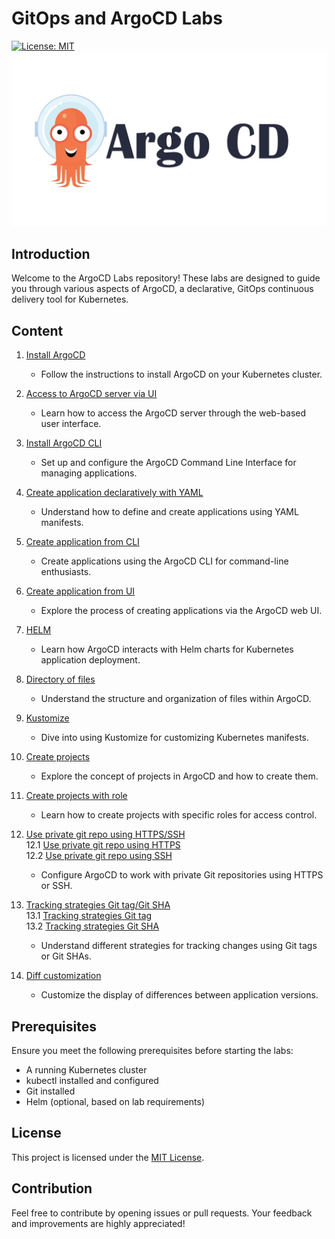 # GitOps and ArgoCD Labs

[![License: MIT](https://img.shields.io/badge/License-MIT-yellow.svg)](https://opensource.org/licenses/MIT)
![alt text](images/argocd.png)

## Introduction

Welcome to the ArgoCD Labs repository! These labs are designed to guide you through various aspects of ArgoCD, a declarative, GitOps continuous delivery tool for Kubernetes.

## Content

1. [Install ArgoCD](LAB/LAB01/Install_ArgoCD_.md)
    - Follow the instructions to install ArgoCD on your Kubernetes cluster.

2. [Access to ArgoCD server via UI](LAB/LAB02/Access_to_ArgoCD_server_via_UI.md)
    - Learn how to access the ArgoCD server through the web-based user interface.

3. [Install ArgoCD CLI](LAB/LAB03/Install_ArgoCD_CLI.md)
    - Set up and configure the ArgoCD Command Line Interface for managing applications.

4. [Create application declaratively with YAML](LAB/LAB04/Create_application_declaratively_with_yaml.md)
    - Understand how to define and create applications using YAML manifests.

5. [Create application from CLI](LAB/LAB05/Create_application_from_CLI.md)
    - Create applications using the ArgoCD CLI for command-line enthusiasts.

6. [Create application from UI](LAB/LAB06/Create_application_from_UI.md)
    - Explore the process of creating applications via the ArgoCD web UI.

7. [HELM](LAB/LAB07/HELM.md)
    - Learn how ArgoCD interacts with Helm charts for Kubernetes application deployment.

8. [Directory of files](LAB/LAB08/Directory_of_files.md)
    - Understand the structure and organization of files within ArgoCD.

9. [Kustomize](LAB/LAB09/Kustomize.md)
    - Dive into using Kustomize for customizing Kubernetes manifests.

10. [Create projects](LAB/LAB10/Create_projects.md)
    - Explore the concept of projects in ArgoCD and how to create them.

11. [Create projects with role](LAB/LAB11/Create_projects_with_role.md)
    - Learn how to create projects with specific roles for access control.

12. [Use private git repo using HTTPS/SSH](LAB/LAB12/Private_git_repo.md)\
12.1 [Use private git repo using HTTPS](LAB/LAB12/Private_git_repo_https.md)\
12.2 [Use private git repo using SSH](LAB/LAB12/Private_git_repo_ssh.md)
    - Configure ArgoCD to work with private Git repositories using HTTPS or SSH.

13. [Tracking strategies Git tag/Git SHA](LAB/LAB13/Tracking_strategies.md)\
13.1 [Tracking strategies Git tag](LAB/Tracking_strategies_Git_Tag.md.md)\
13.2 [Tracking strategies Git SHA](LAB/Tracking_strategies_Head.md)
    - Understand different strategies for tracking changes using Git tags or Git SHAs.

14. [Diff customization](LAB/LAB14/Diff_customization.md)
    - Customize the display of differences between application versions.

## Prerequisites

Ensure you meet the following prerequisites before starting the labs:

- A running Kubernetes cluster
- kubectl installed and configured
- Git installed
- Helm (optional, based on lab requirements)

## License

This project is licensed under the [MIT License](https://opensource.org/licenses/MIT).

## Contribution

Feel free to contribute by opening issues or pull requests. Your feedback and improvements are highly appreciated!
